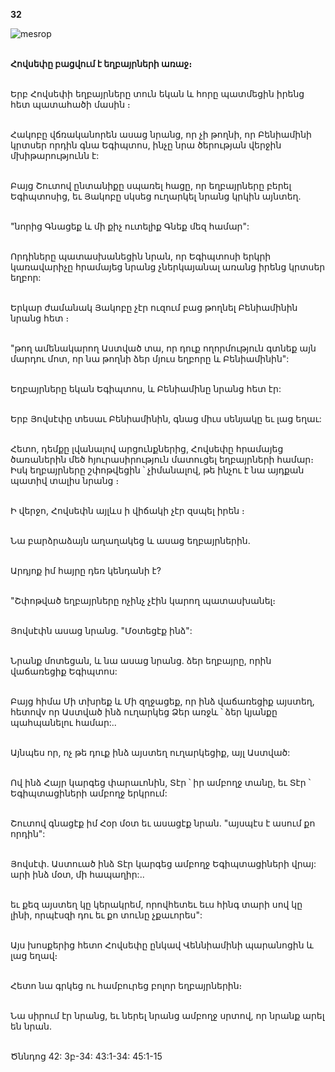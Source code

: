 **32**

![mesrop](https://volamar.ru/audio_video/foto/01/detbible/B76.BMP)

\
**Հովսեփը բացվում է եղբայրների առաջ։**

\
Երբ Հովսեփի եղբայրները տուն եկան և հորը պատմեցին իրենց հետ պատահածի մասին ։

\
Հակոբը վճռականորեն ասաց նրանց, որ չի թողնի, որ Բենիամինի կրտսեր որդին գնա Եգիպտոս, ինչը նրա ծերության վերջին մխիթարությունն է:

\
Բայց Շուտով ընտանիքը սպառել հացը, որ եղբայրները բերել Եգիպտոսից, եւ Յակոբը սկսեց ուղարկել նրանց կրկին այնտեղ.

\
"նորից Գնացեք և մի քիչ ուտելիք Գնեք մեզ համար":

\
Որդիները պատասխանեցին նրան, որ Եգիպտոսի երկրի կառավարիչը հրամայեց նրանց չներկայանալ առանց իրենց կրտսեր եղբոր:

\
Երկար ժամանակ Յակոբը չէր ուզում բաց թողնել Բենիամինին նրանց հետ ։

\
"թող ամենակարող Աստված տա, որ դուք ողորմություն գտնեք այն մարդու մոտ, որ նա թողնի ձեր մյուս եղբորը և Բենիամինին":

\
Եղբայրները եկան Եգիպտոս, և Բենիամինը նրանց հետ էր:

\
Երբ Յովսէփը տեսաւ Բենիամինին, գնաց միւս սենյակը եւ լաց եղաւ:

\
Հետո, դեմքը լվանալով արցունքներից, Հովսեփը հրամայեց ծառաներին մեծ հյուրասիրություն մատուցել եղբայրների համար։ Իսկ եղբայրները շփոթվեցին ՝ չիմանալով, թե ինչու է նա այդքան պատիվ տալիս նրանց ։

\
Ի վերջո, Հովսեփն այլևս ի վիճակի չէր զսպել իրեն ։

\
Նա բարձրաձայն աղաղակեց և ասաց եղբայրներին.

\
Արդյոք իմ հայրը դեռ կենդանի է?

\
"Շփոթված եղբայրները ոչինչ չէին կարող պատասխանել։

\
Յովսէփն ասաց նրանց. "Մօտեցէք ինձ":

\
Նրանք մոտեցան, և նա ասաց նրանց. ձեր եղբայրը, որին վաճառեցիք Եգիպտոս:

\
Բայց հիմա Մի տխրեք և Մի զղջացեք, որ ինձ վաճառեցիք այստեղ, հետովv որ Աստված ինձ ուղարկեց Ձեր առջև ՝ ձեր կյանքը պահպանելու համար:..

\
Այնպես որ, ոչ թե դուք ինձ այստեղ ուղարկեցիք, այլ Աստված:

\
Ով ինձ Հայր կարգեց փարաւոնին, Տէր ՝ իր ամբողջ տանը, եւ Տէր ՝ Եգիպտացիների ամբողջ երկրում:

\
Շուտով գնացէք իմ Հօր մօտ եւ ասացէք նրան. "այսպէս է ասում քո որդին":

\
Յովսէփ. Աստուած ինձ Տէր կարգեց ամբողջ Եգիպտացիների վրայ: արի ինձ մօտ, մի հապաղիր:..

\
եւ քեզ այստեղ կը կերակրեմ, որովհետեւ եւս հինգ տարի սով կը լինի, որպէսզի դու եւ քո տունը չքաւորես":

\
Այս խոսքերից հետո Հովսեփը ընկավ Վեննիամինի պարանոցին և լաց եղավ։

\
Հետո նա գրկեց ու համբուրեց բոլոր եղբայրներին։

\
Նա սիրում էր նրանց, եւ ներել նրանց ամբողջ սրտով, որ նրանք արել են նրան.

\
Ծննդոց 42: 3բ-34: 43:1-34: 45:1-15
